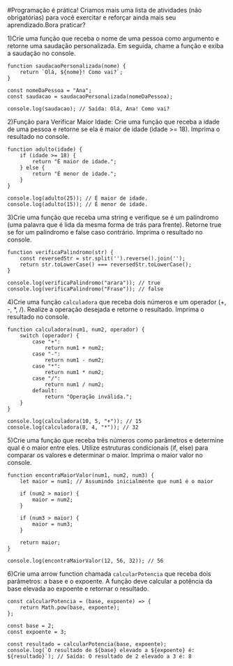 #Programação é prática! Criamos mais uma lista de atividades (não obrigatórias) para você exercitar e reforçar ainda mais seu aprendizado.Bora praticar?

1)Crie uma função que receba o nome de uma pessoa como argumento e retorne uma saudação personalizada. Em seguida, chame a função e exiba a saudação no console.
```
function saudacaoPersonalizada(nome) {
    return `Olá, ${nome}! Como vai?`;
}

const nomeDaPessoa = "Ana";
const saudacao = saudacaoPersonalizada(nomeDaPessoa);

console.log(saudacao); // Saída: Olá, Ana! Como vai?
```

2)Função para Verificar Maior Idade:
Crie uma função que receba a idade de uma pessoa e retorne se ela é maior de idade (idade >= 18). Imprima o resultado no console.

```
function adulto(idade) {
    if (idade >= 18) {
        return "É maior de idade.";
    } else {
        return "É menor de idade.";
    }
}

console.log(adulto(25)); // É maior de idade.
console.log(adulto(15)); // É menor de idade.

```
3)Crie uma função que receba uma string e verifique se é um palíndromo (uma palavra que é lida da mesma forma de trás para frente). Retorne true se for um palíndromo e false caso contrário. Imprima o resultado no console.

```
function verificaPalindromo(str) {
    const reversedStr = str.split('').reverse().join('');
    return str.toLowerCase() === reversedStr.toLowerCase();
}

console.log(verificaPalindromo("arara")); // true
console.log(verificaPalindromo("Frase")); // false
```

4)Crie uma função `calculadora` que receba dois números e um operador (+, -, *, /). Realize a operação desejada e retorne o resultado. Imprima o resultado no console.

```
function calculadora(num1, num2, operador) {
    switch (operador) {
        case "+":
            return num1 + num2;
        case "-":
            return num1 - num2;
        case "*":
            return num1 * num2;
        case "/":
            return num1 / num2;
        default:
            return "Operação inválida.";
    }
}

console.log(calculadora(10, 5, "+")); // 15
console.log(calculadora(8, 4, "*")); // 32

```

5)Crie uma função que receba três números como parâmetros e determine qual é o maior entre eles. Utilize estruturas condicionais (if, else) para comparar os valores e determinar o maior. Imprima o maior valor no console.
```
function encontraMaiorValor(num1, num2, num3) {
    let maior = num1; // Assumindo inicialmente que num1 é o maior

    if (num2 > maior) {
        maior = num2;
    }

    if (num3 > maior) {
        maior = num3;
    }

    return maior;
}

console.log(encontraMaiorValor(12, 56, 32)); // 56
```

6)Crie uma arrow function chamada `calcularPotencia` que receba dois parâmetros: a base e o expoente. A função deve calcular a potência da base elevada ao expoente e retornar o resultado.

```
const calcularPotencia = (base, expoente) => {
    return Math.pow(base, expoente);
};

const base = 2;
const expoente = 3;

const resultado = calcularPotencia(base, expoente);
console.log(`O resultado de ${base} elevado a ${expoente} é: ${resultado}`); // Saída: O resultado de 2 elevado a 3 é: 8
```
